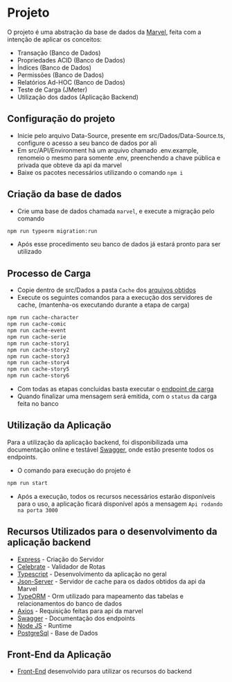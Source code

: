 # Projeto
O projeto é uma abstração da base de dados da [Marvel](https://developer.marvel.com/), feita com a intenção de aplicar os conceitos:
- Transação (Banco de Dados)
- Propriedades ACID (Banco de Dados)
- Índices (Banco de Dados)
- Permissões (Banco de Dados)
- Relatórios Ad-HOC (Banco de Dados)
- Teste de Carga (JMeter)
- Utilização dos dados (Aplicação Backend)

## Configuração do projeto
- Inicie pelo arquivo Data-Source, presente em src/Dados/Data-Source.ts, configure o acesso a seu banco de dados por ali
- Em src/API/Environment há um arquivo chamado .env.example, renomeio o mesmo para somente .env, preenchendo a chave pública e privada que obteve da api da marvel
- Baixe os pacotes necessários utilizando o comando `npm i`

## Criação da base de dados
- Crie uma base de dados chamada `marvel`, e execute a migração pelo comando
```sh
npm run typeorm migration:run
```
- Após esse procedimento seu banco de dados já estará pronto para ser utilizado

## Processo de Carga
- Copie dentro de src/Dados a pasta `Cache` dos [arquivos obtidos](https://drive.google.com/file/d/102JP3-chHR5CMggoDGG5kqw-7wERa8T7/view?usp=sharing)
- Execute os seguintes comandos para a execução dos servidores de cache, (mantenha-os executando durante a etapa de carga)
```sh
npm run cache-character
npm run cache-comic
npm run cache-event
npm run cache-serie
npm run cache-story1
npm run cache-story2
npm run cache-story3
npm run cache-story4
npm run cache-story5
npm run cache-story6
```
- Com todas as etapas concluidas basta executar o [endpoint de carga](http://localhost:3000/api/carga)
- Quando finalizar uma mensagem será emitida, com o `status` da carga feita no banco

## Utilização da Aplicação
Para a utilização da aplicação backend, foi disponibilizada uma documentação online e testável [Swagger](http://localhost:3000/api/swagger), onde estão presente todos os endpoints.
- O comando para execução do projeto é
```sh
npm run start
```
- Após a execução, todos os recursos necessários estarão disponíveis para o uso, a aplicação ficará disponível após a mensagem `Api rodando na porta 3000`

## Recursos Utilizados para o desenvolvimento da aplicação backend
- [Express](https://www.npmjs.com/package/express) - Criação do Servidor
- [Celebrate](https://www.npmjs.com/package/celebrate) - Validador de Rotas
- [Typescript](https://www.npmjs.com/package/typescript) - Desenvolvimento da aplicação no geral
- [Json-Server](https://www.npmjs.com/package/json-server) - Servidor de cache para os dados obtidos da api da Marvel
- [TypeORM](https://www.npmjs.com/package/typeorm) - Orm utilizado para mapeamento das tabelas e relacionamentos do banco de dados
- [Axios](https://www.npmjs.com/package/axios) - Requisição feitas para api da marvel
- [Swagger](https://www.npmjs.com/package/swagger-ui-express) - Documentação dos endpoints
- [Node JS](https://nodejs.org/en/) - Runtime
- [PostgreSql](https://www.postgresql.org/) - Base de Dados

## Front-End da Aplicação
- [Front-End](https://github.com/rldrodrigo/bd2-marvel-api) desenvolvido para utilizar os recursos do backend 
